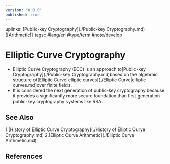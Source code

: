 ```yaml
---
version: "0.0.0"
published: true
---
```

uplinks::[Public-key Cryptography](./Public-key Cryptography.md)[[Arithmetic]]
tags:: #lang/en #type/term #note/develop

# Elliptic Curve Cryptography
- Elliptic Curve Cryptography (ECC) is an approach to[Public-key Cryptography](./Public-key Cryptography.md)based on the algebraic structure of[Elliptic Curve|elliptic curves](./Elliptic Curve|elliptic curves.md)over finite fields.
- It is considered the next generation of public-key cryptography because it provides a significantly more secure foundation than first generation public-key cryptography systems like RSA. 

## See Also
1.[History of Elliptic Curve Cryptography](./History of Elliptic Curve Cryptography.md)
2.[Elliptic Curve Arithmetic](./Elliptic Curve Arithmetic.md)

## References
